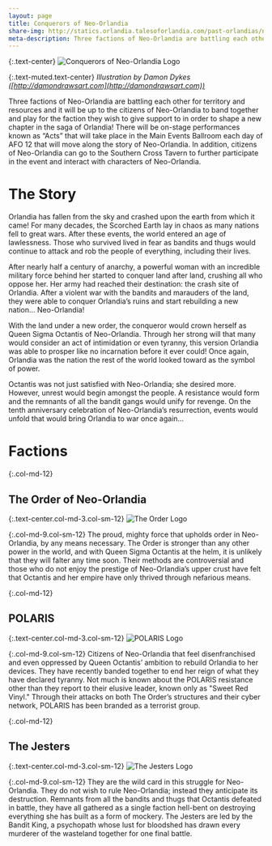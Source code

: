 ```yaml
---
layout: page
title: Conquerors of Neo-Orlandia
share-img: http://statics.orlandia.talesoforlandia.com/past-orlandias/neo/neo-logo.png
meta-description: Three factions of Neo-Orlandia are battling each other for territory and resources and it will be up to the citizens of Neo-Orlandia to band together and play for the faction they wish to give support to in order to shape a new chapter in the saga of Orlandia!
---
```


{:.text-center}
![Conquerors of Neo-Orlandia Logo][neo-logo]

{:.text-muted.text-center}
*Illustration by Damon Dykes ([http://damondrawsart.com](http://damondrawsart.com))*

Three factions of Neo-Orlandia are battling each other for territory and resources and it will be up to the citizens of Neo-Orlandia to band together and play for the faction they wish to give support to in order to shape a new chapter in the saga of Orlandia!
There will be on-stage performances known as “Acts” that will take place in the Main Events Ballroom each day of AFO 12 that will move along the story of Neo-Orlandia. In addition, citizens of Neo-Orlandia can go to the Southern Cross Tavern to further participate in the event and interact with characters of Neo-Orlandia.

# The Story

Orlandia has fallen from the sky and crashed upon the earth from which it came! For many decades, the Scorched Earth lay in chaos as many nations fell to great wars. After these events, the world entered an age of lawlessness. Those who survived lived in fear as bandits and thugs would continue to attack and rob the people of everything, including their lives.

After nearly half a century of anarchy, a powerful woman with an incredible military force behind her started to conquer land after land, crushing all who oppose her. Her army had reached their destination: the crash site of Orlandia. After a violent war with the bandits and marauders of the land, they were able to conquer Orlandia’s ruins and start rebuilding a new nation… Neo-Orlandia!

With the land under a new order, the conqueror would crown herself as Queen Sigma Octantis of Neo-Orlandia. Through her strong will that many would consider an act of intimidation or even tyranny, this version Orlandia was able to prosper like no incarnation before it ever could! Once again, Orlandia was the nation the rest of the world looked toward as the symbol of power.

Octantis was not just satisfied with Neo-Orlandia; she desired more. However, unrest would begin amongst the people. A resistance would form and the remnants of all the bandit gangs would unify for revenge. On the tenth anniversary celebration of Neo-Orlandia’s resurrection, events would unfold that would bring Orlandia to war once again…

# Factions

{:.col-md-12}
## The Order of Neo-Orlandia 

{:.text-center.col-md-3.col-sm-12}
![The Order Logo][order]

{:.col-md-9.col-sm-12}
The proud, mighty force that upholds order in Neo-Orlandia, by any means necessary. The Order is stronger than any other power in the world, and with Queen Sigma Octantis at the helm, it is unlikely that they will falter any time soon. Their methods are controversial and those who do not enjoy the prestige of Neo-Orlandia’s upper crust have felt that Octantis and her empire have only thrived through nefarious means.

{:.col-md-12}
## POLARIS 

{:.text-center.col-md-3.col-sm-12}
![POLARIS Logo][polaris]

{:.col-md-9.col-sm-12}
Citizens of Neo-Orlandia that feel disenfranchised and even oppressed by Queen Octantis’ ambition to rebuild Orlandia to her devices. They have recently banded together to end her reign of what they have declared tyranny. Not much is known about the POLARIS resistance other than they report to their elusive leader, known only as "Sweet Red Vinyl." Through their attacks on both The Order’s structures and their cyber network, POLARIS has been branded as a terrorist group.

{:.col-md-12}
## The Jesters 

{:.text-center.col-md-3.col-sm-12}
![The Jesters Logo][jesters]

{:.col-md-9.col-sm-12}
They are the wild card in this struggle for Neo-Orlandia. They do not wish to rule Neo-Orlandia; instead they anticipate its destruction. Remnants from all the bandits and thugs that Octantis defeated in battle, they have all gathered as a single faction hell-bent on destroying everything she has built as a form of mockery. The Jesters are led by the Bandit King, a psychopath whose lust for bloodshed has drawn every murderer of the wasteland together for one final battle.


[neo-logo]: http://statics.orlandia.talesoforlandia.com/past-orlandias/neo/neo-logo.png
[order]: http://statics.orlandia.talesoforlandia.com/past-orlandias/neo/order.png
[polaris]: http://statics.orlandia.talesoforlandia.com/past-orlandias/neo/polaris.png
[jesters]: http://statics.orlandia.talesoforlandia.com/past-orlandias/neo/jesters.png
